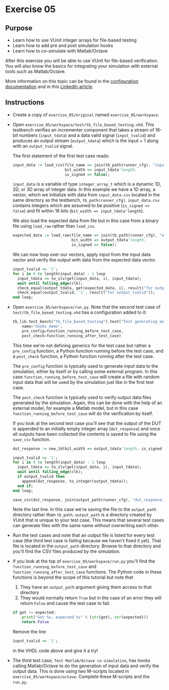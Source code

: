 # Exercise 05
## Purpose

* Learn how to use VUnit integer arrays for file-based testing
* Learn how to add pre and post simulation hooks
* Learn how to co-simulate with Matlab/Octave

After this exercise you will be able to use VUnit for file-based verification. You will also know the basics for integrating your simulation with external tools such as Matlab/Octave.

More information on this topic can be found in the [configuration documentation](http://vunit.github.io/py/ui.html#configurations) and in this [LinkedIn article](https://www.linkedin.com/pulse/vunit-matlab-integration-lars-asplund).

## Instructions

* Create a copy of `exercise_05/original` named `exercise_05/workspace`.
* Open `exercise_05/workspace/test/tb_file_based_testing.vhd`. This testbench verifies an incrementer component that takes a stream of 16-bit numbers (`input_tdata`) and a data valid signal (`input_tvalid`) and produces an output stream (`output_tdata`) which is the input + 1 along with an `output_tvalid` signal.

    The first statement of the first test case reads:

    ``` vhdl
    input_data := load_csv(file_name => join(tb_path(runner_cfg), "input_data.csv"),
                           bit_width => input_tdata'length,
                           is_signed => false);
    ```


  `input_data` is a variable of type `integer_array_t` which is a dynamic 1D, 2D, or 3D array of integer data. In this example we have a 1D array, a vector, which we initialize with data from `input_data.csv` located in the same directory as the testbench, `tb_path(runner_cfg)`. `input_data.csv` contains integers which are assumed to be positive (`is_signed => false`) and fit within 16 bits (`bit_width => input_tdata'length`).

  We also load the expected data from file but in this case from a binary file using `load_raw` rather than `load_csv`.

    ``` vhdl
    expected_data := load_raw(file_name => join(tb_path(runner_cfg), "expected_data.dat"),
                              bit_width => output_tdata'length,
                              is_signed => false);
    ```

  We can now loop over our vectors, apply input from the input data vector and verify the output with data from the expected data vector.

    ``` vhdl
    input_tvalid <= '1';
    for i in 0 to length(input_data) - 1 loop
      input_tdata <= to_slv(get(input_data, i), input_tdata);
      wait until falling_edge(clk);
      check_equal(output_tdata, get(expected_data, i), result("for output_tdata"));
      check_equal(output_tvalid, '1', result("for output_tvalid"));
    end loop;
    ```

* Open `exercise_05/workspace/run.py`. Note that the second test case of `test/tb_file_based_testing.vhd` has a configuration added to it:

    ``` python
    tb_lib.test_bench("tb_file_based_testing").test("Test generating and verifying data in hooks").add_config(
        name="hooks demo",
        pre_config=function_running_before_test_case,
        post_check=function_running_after_test_case)
    ```

  This time we're not defining generics for the test case but rather a `pre_config` function, a Python function running before the test case, and a `post_check` function, a Python function running after the test case.

  The `pre_config` function is typically used to generate input data to the simulation, either by itself or by calling some external program. In this case `function_running_before_test_case` will create a file with random input data that will be used by the simulation just like in the first test case.

  The `post_check` function is typically used to verify output data files generated by the simulation. Again, this can be done with the help of an external model, for example a Matlab model, but in this case `function_running_before_test_case` will do the verification by itself.

  If you look at the second test case you'll see that the output of the DUT is appended to an initially empty integer array (`dut_response`) and once all outputs have been collected the contents is saved to file using the `save_csv` function.

    ``` vhdl
    dut_response := new_1d(bit_width => output_tdata'length, is_signed => false);

    input_tvalid <= '1';
    for i in 0 to length(input_data) - 1 loop
      input_tdata <= to_slv(get(input_data, i), input_tdata);
      wait until falling_edge(clk);
      if output_tvalid then
        append(dut_response, to_integer(output_tdata));
      end if;
    end loop;

    save_csv(dut_response, join(output_path(runner_cfg), "dut_response.csv"));
    ```

  Note the last line. In this case we're saving the file to the `output_path` directory rather than `tb_path`. `output_path` is a directory created by VUnit that is unique to your test case. This means that several test cases can generate files with the same name without overwriting each other.

* Run the test cases and note that an output file is listed for every test case (the third test case is failing because we haven't fixed it yet). That file is located in the `output_path` directory. Browse to that directory and you'll find the CSV files produced by the simulation.

* If you look at the top of `exercise_05/workspace/run.py` you'll find the `function_running_before_test_case` and `function_running_after_test_case` functions. The Python code in these functions is beyond the scope of this tutorial but note that
    1. They have an `output_path` argument giving them access to that directory
    2. They would normally return `True` but in the case of an error they will return `False` and cause the test case to fail.
    ``` python
    if got != expected:
        print("Got %s, expected %s" % (str(got), str(expected)))
        return False
    ```

    Remove the line

    ``` vhdl
    input_tvalid <= '1';
    ```

    in the VHDL code above and give it a try!

* The third test case, `Test Matlab/Octave co-simulation`, has hooks calling Matlab/Octave to do the generation of input data and verify the output data. This is done using two M-scripts located in `exercise_05/workspace/octave`. Complete these M-scripts and the `run.py`.
